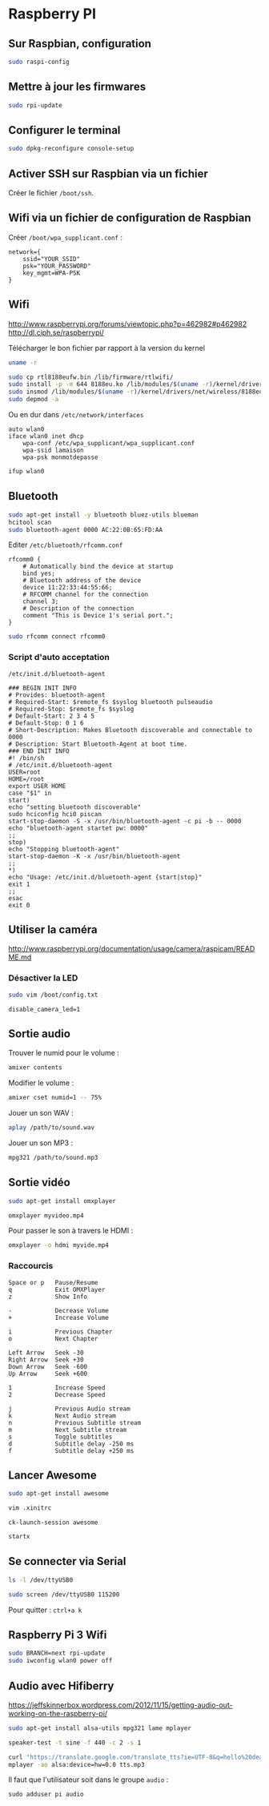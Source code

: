 Raspberry PI
============

Sur Raspbian, configuration
---------------------------

```bash
sudo raspi-config
``` 

Mettre à jour les firmwares
---------------------------

```bash
sudo rpi-update
```

Configurer le terminal
----------------------

```bash
sudo dpkg-reconfigure console-setup
```

Activer SSH sur Raspbian via un fichier
---------------------------------------

Créer le fichier `/boot/ssh`.

Wifi via un fichier de configuration de Raspbian
------------------------------------------------

Créer `/boot/wpa_supplicant.conf` :

```
network={
    ssid="YOUR_SSID"
    psk="YOUR_PASSWORD"
    key_mgmt=WPA-PSK
}
```

Wifi
----

http://www.raspberrypi.org/forums/viewtopic.php?p=462982#p462982
http://dl.ciph.se/raspberrypi/

Télécharger le bon fichier par rapport à la version du kernel

```bash
uname -r
```

```bash
sudo cp rtl8188eufw.bin /lib/firmware/rtlwifi/
sudo install -p -m 644 8188eu.ko /lib/modules/$(uname -r)/kernel/drivers/net/wireless
sudo insmod /lib/modules/$(uname -r)/kernel/drivers/net/wireless/8188eu.ko
sudo depmod -a
```

Ou en dur dans `/etc/network/interfaces`

```
auto wlan0
iface wlan0 inet dhcp
    wpa-conf /etc/wpa_supplicant/wpa_supplicant.conf
    wpa-ssid lamaison
    wpa-psk monmotdepasse
```

```bash
ifup wlan0
```


Bluetooth
---------

```bash
sudo apt-get install -y bluetooth bluez-utils blueman
hcitool scan
sudo bluetooth-agent 0000 AC:22:0B:65:FD:AA
```

Editer `/etc/bluetooth/rfcomm.conf`

```
rfcomm0 {
    # Automatically bind the device at startup
    bind yes;
    # Bluetooth address of the device
    device 11:22:33:44:55:66;
    # RFCOMM channel for the connection
    channel 3;
    # Description of the connection
    comment "This is Device 1's serial port.";
}
```

```bash
sudo rfcomm connect rfcomm0
```

### Script d'auto acceptation

`/etc/init.d/bluetooth-agent`

```
### BEGIN INIT INFO
# Provides: bluetooth-agent
# Required-Start: $remote_fs $syslog bluetooth pulseaudio
# Required-Stop: $remote_fs $syslog
# Default-Start: 2 3 4 5
# Default-Stop: 0 1 6
# Short-Description: Makes Bluetooth discoverable and connectable to 0000
# Description: Start Bluetooth-Agent at boot time.
### END INIT INFO
#! /bin/sh
# /etc/init.d/bluetooth-agent
USER=root
HOME=/root
export USER HOME
case "$1" in
start)
echo "setting bluetooth discoverable"
sudo hciconfig hci0 piscan
start-stop-daemon -S -x /usr/bin/bluetooth-agent -c pi -b -- 0000
echo "bluetooth-agent startet pw: 0000"
;;
stop)
echo "Stopping bluetooth-agent"
start-stop-daemon -K -x /usr/bin/bluetooth-agent
;;
*)
echo "Usage: /etc/init.d/bluetooth-agent {start|stop}"
exit 1
;;
esac
exit 0
```




Utiliser la caméra
------------------

http://www.raspberrypi.org/documentation/usage/camera/raspicam/README.md

### Désactiver la LED

```bash
sudo vim /boot/config.txt
```

```
disable_camera_led=1
```


Sortie audio
------------

Trouver le numid pour le volume :

```bash
amixer contents
```

Modifier le volume :

```bash
amixer cset numid=1 -- 75%
```

Jouer un son WAV :

```bash
aplay /path/to/sound.wav
```

Jouer un son MP3 :

```bash
mpg321 /path/to/sound.mp3
```



Sortie vidéo
------------

```bash
sudo apt-get install omxplayer
```

```bash
omxplayer myvideo.mp4
```

Pour passer le son à travers le HDMI :

```bash
omxplayer -o hdmi myvide.mp4
```


### Raccourcis 

```
Space or p   Pause/Resume
q            Exit OMXPlayer
z            Show Info

-            Decrease Volume
+            Increase Volume

i            Previous Chapter
o            Next Chapter

Left Arrow   Seek -30
Right Arrow  Seek +30
Down Arrow   Seek -600
Up Arrow     Seek +600

1            Increase Speed
2            Decrease Speed

j            Previous Audio stream
k            Next Audio stream
n            Previous Subtitle stream
m            Next Subtitle stream
s            Toggle subtitles
d            Subtitle delay -250 ms
f            Subtitle delay +250 ms
```


Lancer Awesome
--------------

```bash
sudo apt-get install awesome
```

```bash
vim .xinitrc
```

```
ck-launch-session awesome
```

```bash
startx
```


Se connecter via Serial
-----------------------

```bash
ls -l /dev/ttyUSB0
```

```bash
sudo screen /dev/ttyUSB0 115200
```

Pour quitter : `ctrl+a k`


Raspberry Pi 3 Wifi
-------------------

```bash
sudo BRANCH=next rpi-update
sudo iwconfig wlan0 power off
```


Audio avec Hifiberry
--------------------

https://jeffskinnerbox.wordpress.com/2012/11/15/getting-audio-out-working-on-the-raspberry-pi/

```bash
sudo apt-get install alsa-utils mpg321 lame mplayer
```

```bash
speaker-test -t sine -f 440 -c 2 -s 1
```

```bash
curl "https://translate.google.com/translate_tts?ie=UTF-8&q=hello%20dear&tl=en&total=1&idx=0&textlen=10&tk=104594.502926&client=t&prev=input&ttsspeed=0.24" -o tts.mp3
mplayer -ao alsa:device=hw=0.0 tts.mp3
```

Il faut que l'utilisateur soit dans le groupe `audio` :

```
sudo adduser pi audio
```
